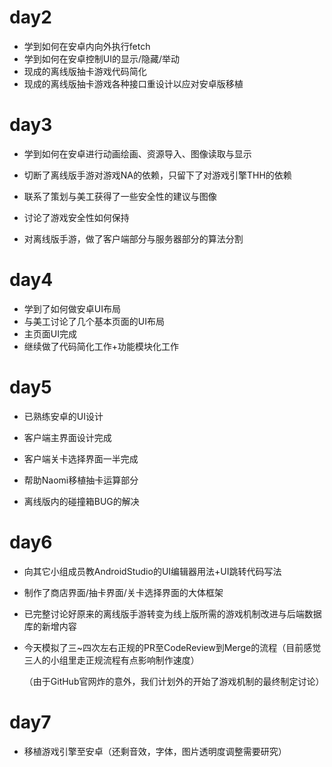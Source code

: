 # day2

* 学到如何在安卓内向外执行fetch
* 学到如何在安卓控制UI的显示/隐藏/举动
* 现成的离线版抽卡游戏代码简化
* 现成的离线版抽卡游戏各种接口重设计以应对安卓版移植

# day3

* 学到如何在安卓进行动画绘画、资源导入、图像读取与显示

* 切断了离线版手游对游戏NA的依赖，只留下了对游戏引擎THH的依赖

* 联系了策划与美工获得了一些安全性的建议与图像

* 讨论了游戏安全性如何保持

* 对离线版手游，做了客户端部分与服务器部分的算法分割

# day4

* 学到了如何做安卓UI布局
* 与美工讨论了几个基本页面的UI布局
* 主页面UI完成
* 继续做了代码简化工作+功能模块化工作
# day5

* 已熟练安卓的UI设计

* 客户端主界面设计完成

* 客户端关卡选择界面一半完成

* 帮助Naomi移植抽卡运算部分

* 离线版内的碰撞箱BUG的解决

# day6

* 向其它小组成员教AndroidStudio的UI编辑器用法+UI跳转代码写法

* 制作了商店界面/抽卡界面/关卡选择界面的大体框架

* 已完整讨论好原来的离线版手游转变为线上版所需的游戏机制改进与后端数据库的新增内容

* 今天模拟了三~四次左右正规的PR至CodeReview到Merge的流程（目前感觉三人的小组里走正规流程有点影响制作速度）

  （由于GitHub官网炸的意外，我们计划外的开始了游戏机制的最终制定讨论）

# day7

* 移植游戏引擎至安卓（还剩音效，字体，图片透明度调整需要研究）